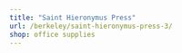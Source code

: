 ```yaml
---
title: "Saint Hieronymus Press"
url: /berkeley/saint-hieronymus-press-3/
shop: office supplies
---
```

